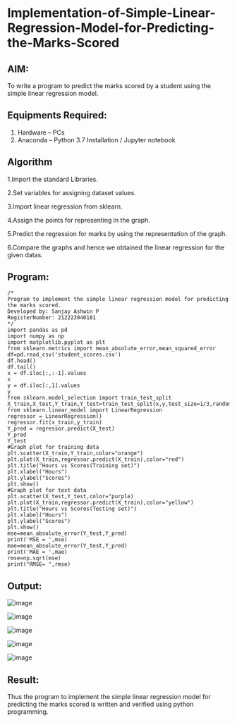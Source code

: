 # Implementation-of-Simple-Linear-Regression-Model-for-Predicting-the-Marks-Scored

## AIM:
To write a program to predict the marks scored by a student using the simple linear regression model.

## Equipments Required:
1. Hardware – PCs
2. Anaconda – Python 3.7 Installation / Jupyter notebook

## Algorithm
1.Import the standard Libraries.

2.Set variables for assigning dataset values.

3.Import linear regression from sklearn.

4.Assign the points for representing in the graph.

5.Predict the regression for marks by using the representation of the graph.

6.Compare the graphs and hence we obtained the linear regression for the given datas.

## Program:
```
/*
Program to implement the simple linear regression model for predicting the marks scored.
Developed by: Sanjay Ashwin P
RegisterNumber: 212223040181 
*/
import pandas as pd
import numpy as np
import matplotlib.pyplot as plt
from sklearn.metrics import mean_absolute_error,mean_squared_error
df=pd.read_csv('student_scores.csv')
df.head()
df.tail()
x = df.iloc[:,:-1].values
x
y = df.iloc[:,1].values
y
from sklearn.model_selection import train_test_split
X_train,X_test,Y_train,Y_test=train_test_split(x,y,test_size=1/3,random_state=0)
from sklearn.linear_model import LinearRegression
regressor = LinearRegression()
regressor.fit(x_train,y_train)
Y_pred = regressor.predict(X_test)
Y_pred
Y_test
#Graph plot for training data
plt.scatter(X_train,Y_train,color="orange")
plt.plot(X_train,regressor.predict(X_train),color="red")
plt.title("Hours vs Scores(Training set)")
plt.xlabel("Hours")
plt.ylabel("Scores")
plt.show()
#Graph plot for test data
plt.scatter(X_test,Y_test,color="purple)
plt.plot(X_train,regressor.predict(X_train),color="yellow")
plt.title("Hours vs Scores(Testing set)")
plt.xlabel("Hours")
plt.ylabel("Scores")
plt.show()
mse=mean_absolute_error(Y_test,Y_pred)
print('MSE = ',mse)
mae=mean_absolute_error(Y_test,Y_pred)
print('MAE = ',mae)
rmse=np.sqrt(mse)
print("RMSE= ",rmse)
```

## Output:
![image](https://github.com/sanjayashwinP/Implementation-of-Simple-Linear-Regression-Model-for-Predicting-the-Marks-Scored/assets/147473265/555dcf87-edc3-4dde-97d0-099cf222cbfa)

![image](https://github.com/sanjayashwinP/Implementation-of-Simple-Linear-Regression-Model-for-Predicting-the-Marks-Scored/assets/147473265/89c04139-06fb-494c-8182-24b4fed0d4d2)

![image](https://github.com/sanjayashwinP/Implementation-of-Simple-Linear-Regression-Model-for-Predicting-the-Marks-Scored/assets/147473265/31dc9b7f-16ab-4053-a89f-084bdaef9719)

![image](https://github.com/sanjayashwinP/Implementation-of-Simple-Linear-Regression-Model-for-Predicting-the-Marks-Scored/assets/147473265/62246e92-dd4e-47da-b186-0956da0b1dbb)

![image](https://github.com/sanjayashwinP/Implementation-of-Simple-Linear-Regression-Model-for-Predicting-the-Marks-Scored/assets/147473265/82c8aa54-1923-4343-99ce-940a2e0760f0)

## Result:
Thus the program to implement the simple linear regression model for predicting the marks scored is written and verified using python programming.
